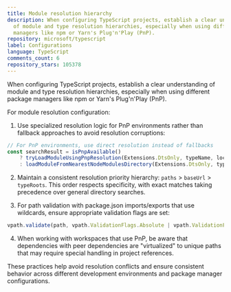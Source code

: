```yaml
---
title: Module resolution hierarchy
description: When configuring TypeScript projects, establish a clear understanding
  of module and type resolution hierarchies, especially when using different package
  managers like npm or Yarn's Plug'n'Play (PnP).
repository: microsoft/typescript
label: Configurations
language: TypeScript
comments_count: 6
repository_stars: 105378
---
```


When configuring TypeScript projects, establish a clear understanding of module and type resolution hierarchies, especially when using different package managers like npm or Yarn's Plug'n'Play (PnP).

For module resolution configuration:

1. Use specialized resolution logic for PnP environments rather than fallback approaches to avoid resolution corruptions:
```typescript
// For PnP environments, use direct resolution instead of fallbacks
const searchResult = isPnpAvailable()
    ? tryLoadModuleUsingPnpResolution(Extensions.DtsOnly, typeName, location, moduleState)
    : loadModuleFromNearestNodeModulesDirectory(Extensions.DtsOnly, typeName, location, moduleState);
```

2. Maintain a consistent resolution priority hierarchy: `paths` > `baseUrl` > `typeRoots`. This order respects specificity, with exact matches taking precedence over general directory searches.

3. For path validation with package.json imports/exports that use wildcards, ensure appropriate validation flags are set:
```typescript
vpath.validate(path, vpath.ValidationFlags.Absolute | vpath.ValidationFlags.AllowWildcard);
```

4. When working with workspaces that use PnP, be aware that dependencies with peer dependencies are "virtualized" to unique paths that may require special handling in project references.

These practices help avoid resolution conflicts and ensure consistent behavior across different development environments and package manager configurations.